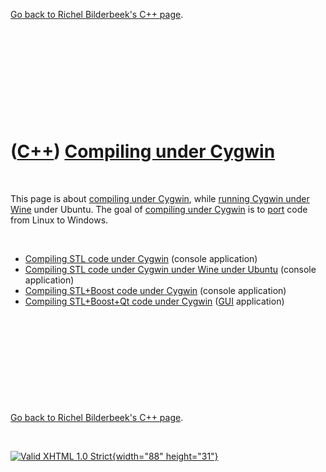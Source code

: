 

[Go back to Richel Bilderbeek's C++ page](Cpp.htm).

 

 

 

 

 

([C++](Cpp.htm)) [Compiling under Cygwin](CppCompileUnderCygwin.htm)
====================================================================

 

This page is about [compiling under Cygwin](CppCompileUnderCygwin.htm),
while [running Cygwin under Wine](CppCygwinUnderWine.htm) under Ubuntu.
The goal of [compiling under Cygwin](CppCompileUnderCygwin.htm) is to
[port](CppPort.htm) code from Linux to Windows.

 

-   [Compiling STL code under Cygwin](CppCompileStlUnderCygwin.htm)
    (console application)
-   [Compiling STL code under Cygwin under Wine under
    Ubuntu](CppCompileStlUnderCygwinUnderWineUnderUbuntu.htm)
    (console application)
-   [Compiling STL+Boost code under
    Cygwin](CppCompileBoostUnderCygwin.htm) (console application)
-   [Compiling STL+Boost+Qt code under
    Cygwin](CppCompileQtUnderCygwin.htm) ([GUI](CppGui.htm) application)

 

 

 

 

 

[Go back to Richel Bilderbeek's C++ page](Cpp.htm).



 

[![Valid XHTML 1.0 Strict](valid-xhtml10.png){width="88"
height="31"}](http://validator.w3.org/check?uri=referer)
